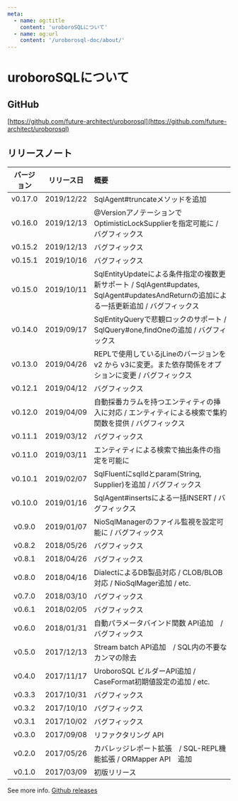```yaml
---
meta:
  - name: og:title
    content: 'uroboroSQLについて'
  - name: og:url
    content: '/uroborosql-doc/about/'
---
```

# uroboroSQLについて

## GitHub

[https://github.com/future-architect/uroborosql](https://github.com/future-architect/uroborosql)

## リリースノート

| バージョン | リリース日 | 概要                                                                                                                                    |
| :--------: | :--------: | :-------------------------------------------------------------------------------------------------------------------------------------- |
|  v0.17.0   | 2019/12/22 | SqlAgent#truncateメソッドを追加                                                                                                         |
|  v0.16.0   | 2019/12/13 | @VersionアノテーションでOptimisticLockSupplierを指定可能に / バグフィックス                                                             |
|  v0.15.2   | 2019/12/13 | バグフィックス                                                                                                                          |
|  v0.15.1   | 2019/10/16 | バグフィックス                                                                                                                          |
|  v0.15.0   | 2019/10/11 | SqlEntityUpdateによる条件指定の複数更新サポート / SqlAgent#updates, SqlAgent#updatesAndReturnの追加による一括更新追加  / バグフィックス |
|  v0.14.0   | 2019/09/17 | SqlEntityQueryで悲観ロックのサポート / SqlQuery#one,findOneの追加  / バグフィックス                                                     |
|  v0.13.0   | 2019/04/26 | REPLで使用しているjLineのバージョンを v2 から v3に変更。また依存関係をオプションに変更 / バグフィックス                                 |
|  v0.12.1   | 2019/04/12 | バグフィックス                                                                                                                          |
|  v0.12.0   | 2019/04/09 | 自動採番カラムを持つエンティティの挿入に対応 / エンティティによる検索で集約関数を提供 / バグフィックス                                  |
|  v0.11.1   | 2019/03/12 | バグフィックス                                                                                                                          |
|  v0.11.0   | 2019/03/11 | エンティティによる検索で抽出条件の指定を可能に                                                                                          |
|  v0.10.1   | 2019/02/07 | SqlFluentにsqlIdとparam(String, Supplier)を追加 / バグフィックス                                                                        |
|  v0.10.0   | 2019/01/16 | SqlAgent#insertsによる一括INSERT / バグフィックス                                                                                       |
|   v0.9.0   | 2019/01/07 | NioSqlManagerのファイル監視を設定可能に / バグフィックス                                                                                |
|   v0.8.2   | 2018/05/26 | バグフィックス                                                                                                                          |
|   v0.8.1   | 2018/04/26 | バグフィックス                                                                                                                          |
|   v0.8.0   | 2018/04/16 | DialectによるDB製品対応 / CLOB/BLOB対応 / NioSqlMager追加 / etc.                                                                        |
|   v0.7.0   | 2018/03/10 | バグフィックス                                                                                                                          |
|   v0.6.1   | 2018/02/05 | バグフィックス                                                                                                                          |
|   v0.6.0   | 2018/01/31 | 自動パラメータバインド関数 API追加　/ バグフィックス                                                                                    |
|   v0.5.0   | 2017/12/13 | Stream batch API追加　/ SQL内の不要なカンマの除去                                                                                       |
|   v0.4.0   | 2017/11/17 | UroboroSQL ビルダーAPI追加 / CaseFormat初期値設定の追加 / etc.                                                                          |
|   v0.3.3   | 2017/10/31 | バグフィックス                                                                                                                          |
|   v0.3.2   | 2017/10/10 | バグフィックス                                                                                                                          |
|   v0.3.1   | 2017/10/02 | バグフィックス                                                                                                                          |
|   v0.3.0   | 2017/09/08 | リファクタリング API                                                                                                                    |
|   v0.2.0   | 2017/05/26 | カバレッジレポート拡張　/ SQL-REPL機能拡張 / ORMapper API　追加                                                                         |
|   v0.1.0   | 2017/03/09 | 初版リリース                                                                                                                            |

See more info. [Github releases](https://github.com/future-architect/uroborosql/releases)
